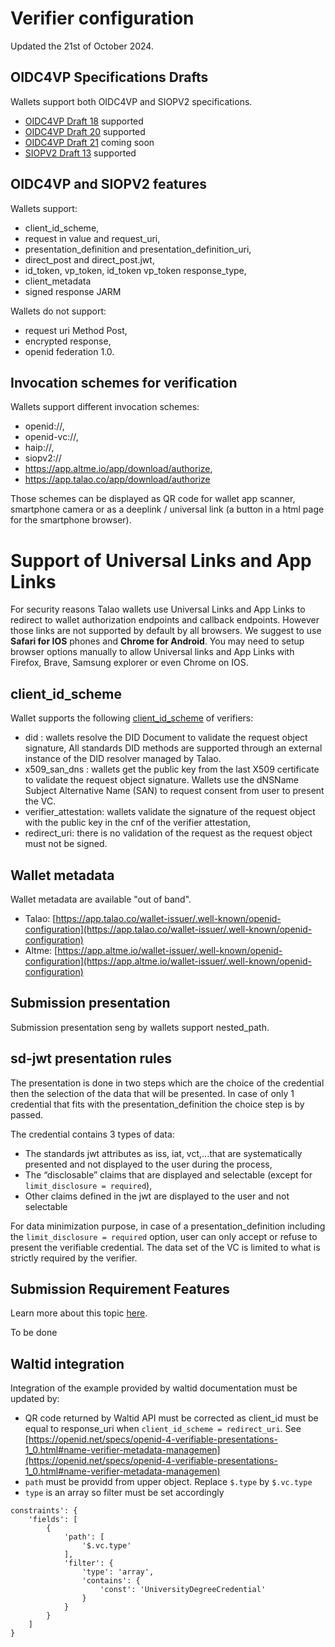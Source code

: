 # Verifier configuration

Updated the 21st of October 2024.

## OIDC4VP Specifications Drafts

Wallets support both OIDC4VP and SIOPV2 specifications.

- [OIDC4VP Draft 18](https://openid.net/specs/openid-4-verifiable-presentations-1_0-18.html) supported
- [OIDC4VP Draft 20](https://openid.net/specs/openid-4-verifiable-presentations-1_0-20.html) supported
- [OIDC4VP Draft 21](https://openid.net/specs/openid-4-verifiable-presentations-1_0.html) coming soon
- [SIOPV2 Draft 13](https://openid.net/specs/openid-connect-self-issued-v2-1_0.html) supported

## OIDC4VP and SIOPV2 features

Wallets support:

- client_id_scheme,
- request in value and request_uri,
- presentation_definition and presentation_definition_uri,
- direct_post and direct_post.jwt,
- id_token, vp_token, id_token vp_token response_type,
- client_metadata
- signed response JARM

Wallets do not support:

- request uri Method Post,
- encrypted response,
- openid federation 1.0.

## Invocation schemes for verification

Wallets support different invocation schemes:

- openid://,
- openid-vc://,
- haip://,
- siopv2://
- https://app.altme.io/app/download/authorize,
- https://app.talao.co/app/download/authorize

Those schemes can be displayed as QR code for wallet app scanner, smartphone camera or as a deeplink / universal link (a button in a html page for the smartphone browser).

# Support of Universal Links and App Links

For security reasons Talao wallets use Universal Links and App Links to redirect to wallet authorization endpoints and callback endpoints. However those links are not supported by default by all browsers. We suggest to use **Safari for IOS** phones and **Chrome for Android**. You may need to setup browser options manually to allow Universal links and App Links with Firefox, Brave, Samsung explorer or even Chrome on IOS.

## client_id_scheme

Wallet supports the following [client_id_scheme](https://openid.net/specs/openid-4-verifiable-presentations-1_0.html#name-verifier-metadata-managemen) of verifiers:

- did : wallets resolve the DID Document to validate the request object signature, All standards DID methods are supported through an external instance of the DID resolver managed by Talao.
- x509_san_dns : wallets get the public key from the last X509 certificate to validate the request object signature. Wallets use the dNSName Subject Alternative Name (SAN) to request consent from user to present the VC.
- verifier_attestation: wallets validate the signature of the request object with the public key in the cnf of the verifier attestation,
- redirect_uri: there is no validation of the request as the request object must not be signed.

## Wallet metadata

Wallet metadata are available "out of band".

- Talao: [https://app.talao.co/wallet-issuer/.well-known/openid-configuration](https://app.talao.co/wallet-issuer/.well-known/openid-configuration)
- Altme: [https://app.altme.io/wallet-issuer/.well-known/openid-configuration](https://app.altme.io/wallet-issuer/.well-known/openid-configuration)

## Submission presentation

Submission presentation seng by wallets support nested_path.

## sd-jwt presentation rules

The presentation is done in two steps which are the choice of the credential then the selection of the data that will be presented. In case of only 1 credential that fits with the presentation_definition the choice step is by passed.

The credential contains 3 types of data:

- The standards jwt attributes as iss, iat, vct,...that are systematically presented and not displayed to the user during the process,
- The “disclosable” claims that are displayed and selectable (except for `limit_disclosure = required`),
- Other claims defined in the jwt are displayed to the user and not selectable

For data minimization purpose, in case of a presentation_definition including the `limit_disclosure = required` option, user can only accept or refuse to present the verifiable credential. The data set of the VC is limited to what is strictly required by the verifier.

## Submission Requirement Features

Learn more about this topic [here](https://identity.foundation/presentation-exchange/#submission-requirement-feature).

To be done

## Waltid integration

Integration of the example provided by waltid documentation must be updated by:

- QR code returned by Waltid API must be corrected as client_id must be equal to response_uri when `client_id_scheme = redirect_uri`. See [https://openid.net/specs/openid-4-verifiable-presentations-1_0.html#name-verifier-metadata-managemen](https://openid.net/specs/openid-4-verifiable-presentations-1_0.html#name-verifier-metadata-managemen)
- `path` must be providd from upper object. Replace `$.type` by `$.vc.type`
- `type` is an array so filter must be set accordingly

```
constraints': {
    'fields': [
        {
            'path': [
                '$.vc.type'
            ],
            'filter': {
                'type': 'array',
                'contains': {
                    'const': 'UniversityDegreeCredential'
                }
            }
        }
    ]
}
```
